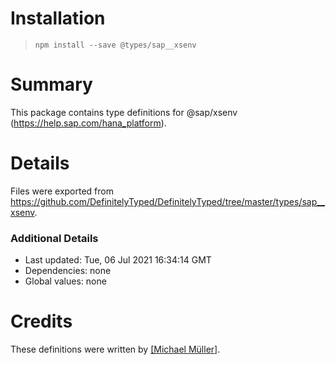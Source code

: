 # Installation
> `npm install --save @types/sap__xsenv`

# Summary
This package contains type definitions for @sap/xsenv (https://help.sap.com/hana_platform).

# Details
Files were exported from https://github.com/DefinitelyTyped/DefinitelyTyped/tree/master/types/sap__xsenv.

### Additional Details
 * Last updated: Tue, 06 Jul 2021 16:34:14 GMT
 * Dependencies: none
 * Global values: none

# Credits
These definitions were written by [[Michael Müller]](https://github.com/mad-mike).
